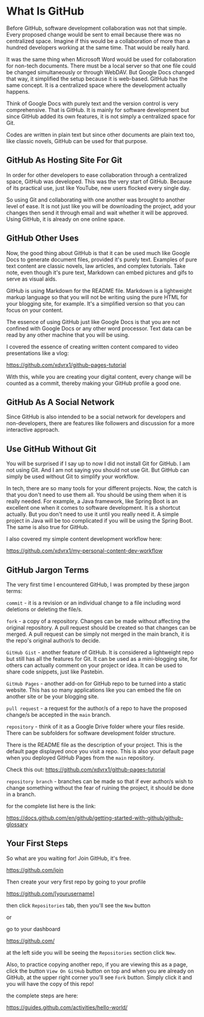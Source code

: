 # What Is GitHub
Before GitHub, software development collaboration
was not that simple. Every proposed change
would be sent to email because there was no 
centralized space. Imagine if this would be
a collaboration of more than a hundred developers
working at the same time. That would be
really hard.

It was the same thing when Microsoft Word would 
be used for collaboration for non-tech documents.
There must be a local
server so that one file could be changed
simultaneously or through WebDAV. But Google Docs
changed that way, it
simplified the setup because it is web-based.
GitHub has the same concept. It is a centralized
space where the development actually happens.

Think of Google Docs with purely text and 
the version control is very comprehensive.
That is GitHub. It is mainly for software
development but since GitHub added its own
features, it is not simply a centralized
space for Git.

Codes are written in plain text but
since other documents are plain text too,
like classic novels, GitHub can be used
for that purpose.

## GitHub As Hosting Site For Git
In order
for other developers to ease collaboration 
through a centralized space, GitHub was
developed. This was the very start of GitHub. 
Because of its practical use,
just like YouTube, new users
flocked every single day.

So using Git and collaborating with
one another was brought to another level
of ease. It is not just like you will
be downloading the project, add your
changes then send it through email 
and wait whether it will be approved.
Using GitHub, it is already on one
online space.

## GitHub Other Uses
Now, the good thing about GitHub is that
it can be used much like Google Docs to
generate document files, provided
it's purely text. Examples of pure text
content are classic novels, law articles,
and complex tutorials. Take note,
even though it's pure text, Markdown
can embed pictures and gifs to serve
as visual aids.

GitHub is using Markdown for the 
README file. Markdown is a lightweight 
markup language
so that you will not be writing using 
the pure HTML for your blogging site, for
example. It's a simplified version so
that you can focus on your content.

The essence of using GitHub just like
Google Docs is that you are not confined
with Google Docs or any other word processor.
Text data can be read by any other machine
that you will be using.

I covered the essence of creating written
content compared to video presentations
like a vlog:

<https://github.com/xdvrx1/github-pages-tutorial>

With this, while you are creating your 
digital content, every change will be counted
as a commit, thereby making your GitHub profile
a good one.

## GitHub As A Social Network
Since GitHub is also intended to be
a social network for developers and non-developers,
there are features like followers
and discussion for a more interactive
approach.

## Use GitHub Without Git
You will be surprised if I say up to now
I did not install Git for GitHub. I am not
using Git. And I am not saying you should not 
use Git. But GitHub can simply be used
without Git to simplify your
workflow. 

In tech, there are so many tools for
your different projects. Now, the catch
is that you don't need to use them all.
You should be using them when it is really
needed. For example, a Java framework, like
Spring Boot is an excellent one when
it comes to software development. It is
a shortcut actually. But you don't
need to use it until you really need it.
A simple project in Java will be too 
complicated if you will be using the Spring Boot.
The same is also true for GitHub.

I also covered my simple content development
workflow here:

<https://github.com/xdvrx1/my-personal-content-dev-workflow>

## GitHub Jargon Terms
The very first time I encountered GitHub, 
I was prompted by these jargon terms:

`commit` - it is a revision or
an individual change to a file
including word deletions or deleting 
the file/s.

`fork` - a copy of a repository. Changes can
be made without affecting the original
repository. A pull request should be
created so that changes can be merged.
A pull request can be simply not merged
in the main branch, it is the repo's
original author/s to decide.

`GitHub Gist` - another feature of
GitHub. It is considered a lightweight
repo but still has all the features
for Git. It can be used as a mini-blogging
site, for others can actually comment
on your project or idea. It can
be used to share code snippets, just
like Pastebin.

`GitHub Pages` - another add-on
for GitHub repo to be turned into a 
static website. This has so many 
applications like you can embed
the file on another site or be your
blogging site.

`pull request` - a request for the author/s
of a repo to have the proposed change/s
be accepted in the `main` branch.

`repository` - think of it as a Google Drive folder
where your files reside.
There can be subfolders
for software development folder structure.

There is the README file
as the description of your project. 
This is the 
default page displayed once you visit
a repo. This is also your default page
when you deployed GitHub Pages from
the `main` repository. 

Check this out:
<https://github.com/xdvrx1/github-pages-tutorial>

`repository branch` - branches can
be made so that if ever author/s
wish to change something without
the fear of ruining the project,
it should be done in a branch.

for the complete list here is the 
link:

<https://docs.github.com/en/github/getting-started-with-github/github-glossary>

## Your First Steps
So what are you waiting for! Join GitHub, it's free.

<https://github.com/join>

Then create your very first repo by going to your profile

<https://github.com/[yourusername]>

then click `Repositories` tab, then you'll see the 
`New` button

or

go to your dashboard 

<https://github.com/>

at the left side you will be seeing the `Repositories`
section click `New`.

Also, to practice copying another repo, 
if you are viewing this as a page, click
the button `View On GitHub` button on top
and when you are already on GitHub, 
at the upper right corner you'll
see `Fork` button. Simply click it
and you will have the copy of this repo!

the complete steps are here:

<https://guides.github.com/activities/hello-world/>
